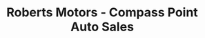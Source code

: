 ---
title: "Roberts Motors - Compass Point Auto Sales"
url: /auburn/roberts-motors-compass-point-auto-sales/
shop: car
---